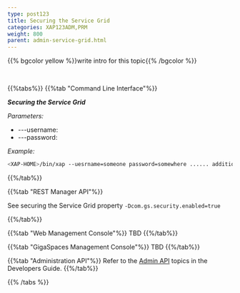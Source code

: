 ```yaml
---
type: post123
title: Securing the Service Grid
categories: XAP123ADM,PRM
weight: 800
parent: admin-service-grid.html
---
```

 
  

{{% bgcolor yellow %}}write intro for this topic{{% /bgcolor %}}

<br>
 
{{%tabs%}}
{{%tab "Command Line Interface"%}}

***Securing the Service Grid***<br>

_Parameters:_

- ---username:<br>
- ---password:

*Example:*

```bash
<XAP-HOME>/bin/xap --uesrname=someone password=somewhere ...... additional parameters and options
```

{{%/tab%}}

{{%tab "REST Manager API"%}}

See securing the Service Grid property `-Dcom.gs.security.enabled=true`

{{%/tab%}}


{{%tab "Web Management Console"%}}
TBD
{{%/tab%}}


{{%tab "GigaSpaces Management Console"%}}
TBD
{{%/tab%}}


{{%tab "Administration API"%}}
Refer to the [Admin API](../dev-java/administration-and-monitoring-overview.html) topics in the Developers Guide.
{{%/tab%}}

{{% /tabs %}}
